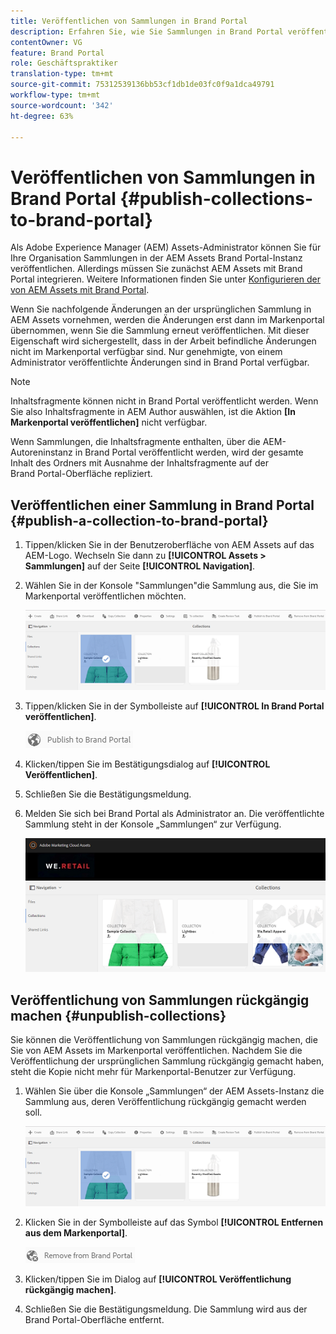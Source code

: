 ```yaml
---
title: Veröffentlichen von Sammlungen in Brand Portal
description: Erfahren Sie, wie Sie Sammlungen in Brand Portal veröffentlichen und Veröffentlichungen rückgängig machen können.
contentOwner: VG
feature: Brand Portal
role: Geschäftspraktiker
translation-type: tm+mt
source-git-commit: 75312539136bb53cf1db1de03fc0f9a1dca49791
workflow-type: tm+mt
source-wordcount: '342'
ht-degree: 63%

---
```



# Veröffentlichen von Sammlungen in Brand Portal {#publish-collections-to-brand-portal}

Als Adobe Experience Manager (AEM) Assets-Administrator können Sie für Ihre Organisation Sammlungen in der AEM Assets Brand Portal-Instanz veröffentlichen. Allerdings müssen Sie zunächst AEM Assets mit Brand Portal integrieren. Weitere Informationen finden Sie unter [Konfigurieren der von AEM Assets mit Brand Portal](configure-aem-assets-with-brand-portal.md).

Wenn Sie nachfolgende Änderungen an der ursprünglichen Sammlung in AEM Assets vornehmen, werden die Änderungen erst dann im Markenportal übernommen, wenn Sie die Sammlung erneut veröffentlichen. Mit dieser Eigenschaft wird sichergestellt, dass in der Arbeit befindliche Änderungen nicht im Markenportal verfügbar sind. Nur genehmigte, von einem Administrator veröffentlichte Änderungen sind in Brand Portal verfügbar.

>[!NOTE]
>
>Inhaltsfragmente können nicht in Brand Portal veröffentlicht werden. Wenn Sie also Inhaltsfragmente in AEM Author auswählen, ist die Aktion **[In Markenportal veröffentlichen]** nicht verfügbar.
>
>Wenn Sammlungen, die Inhaltsfragmente enthalten, über die AEM-Autoreninstanz in Brand Portal veröffentlicht werden, wird der gesamte Inhalt des Ordners mit Ausnahme der Inhaltsfragmente auf der Brand Portal-Oberfläche repliziert.

## Veröffentlichen einer Sammlung in Brand Portal {#publish-a-collection-to-brand-portal}

1. Tippen/klicken Sie in der Benutzeroberfläche von AEM Assets auf das AEM-Logo. Wechseln Sie dann zu **[!UICONTROL Assets > Sammlungen]** auf der Seite **[!UICONTROL Navigation]**.
2. Wählen Sie in der Konsole &quot;Sammlungen&quot;die Sammlung aus, die Sie im Markenportal veröffentlichen möchten.

   ![Sammlung auswählen](assets/select_collection.png)

3. Tippen/klicken Sie in der Symbolleiste auf **[!UICONTROL In Brand Portal veröffentlichen]**.

   ![publish_to_bp_icon](assets/publish_to_bp_icon.png)

4. Klicken/tippen Sie im Bestätigungsdialog auf **[!UICONTROL Veröffentlichen]**.
5. Schließen Sie die Bestätigungsmeldung.
6. Melden Sie sich bei Brand Portal als Administrator an. Die veröffentlichte Sammlung steht in der Konsole „Sammlungen“ zur Verfügung.

   ![published_collection](assets/published_collection.png)

## Veröffentlichung von Sammlungen rückgängig machen {#unpublish-collections}

Sie können die Veröffentlichung von Sammlungen rückgängig machen, die Sie von AEM Assets im Markenportal veröffentlichen. Nachdem Sie die Veröffentlichung der ursprünglichen Sammlung rückgängig gemacht haben, steht die Kopie nicht mehr für Markenportal-Benutzer zur Verfügung.

1. Wählen Sie über die Konsole „Sammlungen“ der AEM Assets-Instanz die Sammlung aus, deren Veröffentlichung rückgängig gemacht werden soll.

   ![select_collection-1](assets/select_collection-1.png)

2. Klicken Sie in der Symbolleiste auf das Symbol **[!UICONTROL Entfernen aus dem Markenportal]**.

   ![remove_from_bp_icon](assets/remove_from_bp_icon.png)

3. Klicken/tippen Sie im Dialog auf **[!UICONTROL Veröffentlichung rückgängig machen]**.
4. Schließen Sie die Bestätigungsmeldung. Die Sammlung wird aus der Brand Portal-Oberfläche entfernt.

